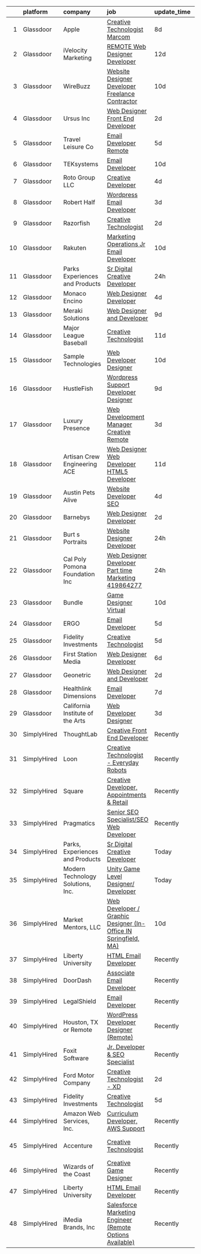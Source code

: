 

|    | platform    | company                           | job                                                                                                                                                                                                                                                                                                                                                                                                                                                                                                                                                                                                                                                                                                                                                                                                                                                                                                                                                                                                                                                                                                                                                                                                                                                                                                                                                                                                         | update_time   | location                   |
|---:|:------------|:----------------------------------|:------------------------------------------------------------------------------------------------------------------------------------------------------------------------------------------------------------------------------------------------------------------------------------------------------------------------------------------------------------------------------------------------------------------------------------------------------------------------------------------------------------------------------------------------------------------------------------------------------------------------------------------------------------------------------------------------------------------------------------------------------------------------------------------------------------------------------------------------------------------------------------------------------------------------------------------------------------------------------------------------------------------------------------------------------------------------------------------------------------------------------------------------------------------------------------------------------------------------------------------------------------------------------------------------------------------------------------------------------------------------------------------------------------|:--------------|:---------------------------|
|  1 | Glassdoor   | Apple                             | [Creative Technologist  Marcom](https://www.glassdoor.com/partner/jobListing.htm?pos=120&ao=1136043&s=58&guid=00000182e868fb8f8b625096d4586b7c&src=GD_JOB_AD&t=SR&vt=w&cs=1_eff33ed9&cb=1661756571044&jobListingId=1008083007694&jrtk=3-0-1gbk6hv2oii2m801-1gbk6hv3agrhn800-dbc3a7b0a0f122f1-)                                                                                                                                                                                                                                                                                                                                                                                                                                                                                                                                                                                                                                                                                                                                                                                                                                                                                                                                                                                                                                                                                                              | 8d            | Cupertino, CA              |
|  2 | Glassdoor   | iVelocity Marketing               | [ REMOTE  Web Designer   Developer](https://www.glassdoor.com/partner/jobListing.htm?pos=127&ao=1136043&s=58&guid=00000182e868fb8f8b625096d4586b7c&src=GD_JOB_AD&t=SR&vt=w&ea=1&cs=1_7c49fa52&cb=1661756571044&jobListingId=1008075145187&jrtk=3-0-1gbk6hv2oii2m801-1gbk6hv3agrhn800-02b4f64a463afa50-)                                                                                                                                                                                                                                                                                                                                                                                                                                                                                                                                                                                                                                                                                                                                                                                                                                                                                                                                                                                                                                                                                                     | 12d           | Saint Louis, MO            |
|  3 | Glassdoor   | WireBuzz                          | [Website Designer Developer  Freelance Contractor ](https://www.glassdoor.com/partner/jobListing.htm?pos=119&ao=1136043&s=58&guid=00000182e868fb8f8b625096d4586b7c&src=GD_JOB_AD&t=SR&vt=w&ea=1&cs=1_37c9e480&cb=1661756571044&jobListingId=1008078221649&jrtk=3-0-1gbk6hv2oii2m801-1gbk6hv3agrhn800-ec6c9ff3e4f65b52-)                                                                                                                                                                                                                                                                                                                                                                                                                                                                                                                                                                                                                                                                                                                                                                                                                                                                                                                                                                                                                                                                                     | 10d           | Scottsdale, AZ             |
|  4 | Glassdoor   | Ursus  Inc                        | [Web Designer   Front End Developer](https://www.glassdoor.com/partner/jobListing.htm?pos=106&ao=1110586&s=58&guid=00000182e868fb8f8b625096d4586b7c&src=GD_JOB_AD&t=SR&vt=w&ea=1&cs=1_a99c8f51&cb=1661756571042&jobListingId=1008097361956&cpc=FB7E4A1762AE5BEC&jrtk=3-0-1gbk6hv2oii2m801-1gbk6hv3agrhn800-0ea09b14e2348c5f--6NYlbfkN0CT8vBT9H5mqECx2dfLV_FONLPDKpIRssxVwtj05Tmm4rA5I0VNOPdM1oYsK66ov5pqYS3gXk2ozh0lVEZwzGOqZs8rlCBef2uQoy630wv6aUBqB1D9vjbSnni5WCVaS2e0KhCWi_8-XMv97hUEg7H9r8pKMO8klnwzDsU9mPVyqE5wVDnTov1Pu_UnRYhnE0_Osqvwl8WORWgB_kOjxQQLPQWG-NWIcptfTftC_xvyt1c40uobZ403OrjOg5_p8zqz3cLzwrnHTjqWeFEhkd7FYyVcjiJCMFkVznphRmtkhKbL2ZU9aWVWUjChbdkFdlAiu4tIvv-tEhlvNaragy1ZQhsvGhOC5anf8D4yfIGDJbK-bmh5xwt1uscED6ao3EPCxdfHKv4RZ6Q3-m_MTe1dE6Nugv26rrW9yIa8ooHEPIgJzYTeC7TeJ6xGxEjr0Q_LC6p6H5q3S5tqAKobaBFAUOLFzaYkqfIpaIqeaY4SwQI9034HUWcITenbukxuii_cLs78a9VmrE6Ek36UbSJGJceLYbiqhGVNaWw1RCDKDZIy33Oo281q68vx_JoKCqCaRwaDw5sePliyz1eCC3YRCsQqxr-ZLf4fkNw2gA2RAjvhVKCZL61dSAmqlbWYOFCRELxifmQcuA89toX1khYyFBZPPZR_m4KippV5o00PeydvKzLIaJy5_r424wBqlHIa0_JY0-U1D28smYj2pI9KvkwkYpg0kLVMCmZ5XCKvNWDTV9Zjz-_0r-m2-GaLohxZGXOnMseGe7uaYjqboBnQAbKuwZJ18-tdXQU4C168qR-njfMMSCBbrWHuT13-4n0SFhiyyWpI-mvz7pobYR94p-wg-iIGLAS9cz8MrkiCpYuXnsPIiL6HUpXep3a5z3GqhR-63NTEW0Amsyy-hNgIl1I41G4ZOPikfexIW2CVDWrho6riIl98lwnlYTKMfBsFJutWVIifXxgB8saInZQDspSNjnIEHWpkARUQQkVC_OjRJMr-6NlYj2xEEPWhKoc%3D) | 2d            | Brisbane, CA               |
|  5 | Glassdoor   | Travel   Leisure Co               | [Email Developer  Remote ](https://www.glassdoor.com/partner/jobListing.htm?pos=108&ao=1136043&s=58&guid=00000182e868fb8f8b625096d4586b7c&src=GD_JOB_AD&t=SR&vt=w&cs=1_a332c0e0&cb=1661756571043&jobListingId=1008088849945&jrtk=3-0-1gbk6hv2oii2m801-1gbk6hv3agrhn800-0924d9fa20f4ce64-)                                                                                                                                                                                                                                                                                                                                                                                                                                                                                                                                                                                                                                                                                                                                                                                                                                                                                                                                                                                                                                                                                                                   | 5d            | Orlando, FL                |
|  6 | Glassdoor   | TEKsystems                        | [Email Developer](https://www.glassdoor.com/partner/jobListing.htm?pos=107&ao=1110586&s=58&guid=00000182e868fb8f8b625096d4586b7c&src=GD_JOB_AD&t=SR&vt=w&cs=1_47fd637d&cb=1661756571042&jobListingId=1008078445654&cpc=9908D8D4413DBB8A&jrtk=3-0-1gbk6hv2oii2m801-1gbk6hv3agrhn800-50c6ba0c79b57535--6NYlbfkN0AuKz8EBO1xHDEL7V2YF9xF3dC_I9B9i-Zw2Jh8clPMK3KTieKealHQMRxLfyLBLKIUXvkhOpTVMZO54jnFsfE_40S2u_APVCT3ZDJTMpDjXxvGrSH1QJXSuUQ1PT67D_R_LFKuiRVGR-heNesM4gJnlapIMZH6R4LpOp7nbxKbffxx9UILbM-PzVXzKRrqZxvq6BIhv296JW8rZ1c5a-RzV6HvMWZ_oPCp8JQX6rmvDibBSI8yklgwN_WNaBkc_swpD5X3BnnP50yIt81skpNKwliVK6oQxXXHeT_nJbIpVUwi0-P7bVMb9d0ukbxKLofxLkTBSBJjO16pAHZuROkmP6KAq4JwZ3K7Z9AaECiJI-ltpUfGttq5Okrwk83rOrm0_6UtT53o0zldCThcA70SsUpFlJ7oKQaf2-KwPlagAlh6Zcq27s40kIpXRAojR3soQOdcDLWn7ckNg_0jVFSe4fKYsQJIJD4MIl0VH3eKHLNF5x3Ihs4MZ70p6qMejSZZ_DGITCdeM8Zf5rLkka8EShl2u7Yz4Ka5rIcKMQVgb9KJ5rGa8zThTBVq8EgM8FuE60-vY6JYzozOgZ0P4w0F2QHUgE0XUJAlS_qt7WYictJ_A_Uw6P8xhNOgu4o5cWxh4TBIc-L3BVRnWKft8Gwe1aSBe4d9Nznn4aYXHGFtk4unmpiKT_bnSXHleogUo2rvhGK1QkNtTsAfeyINPQ_q5bN5pLf8I1kY_bk7eLTocJrfxnTCikiJcEpgMxJoUCLYjr0kz-hYQrPpTbyhSi66SCJCa59O-_UKTax8SqrB5x3Akl1uPW0Kg7SE_Q6AaEkQtHeC7s8F2q5XZLBaun1yXTPkXowdSuMFZZUF4JsmO0Fz_XvyqW_NuYHiGvbPBY9PFKzi0SsPaTNqbjL0edpyr8rGX8CQbAI%3D)                                                                                                                         | 10d           | Owings Mills, MD           |
|  7 | Glassdoor   | Roto Group LLC                    | [Creative Developer](https://www.glassdoor.com/partner/jobListing.htm?pos=109&ao=1136043&s=58&guid=00000182e868fb8f8b625096d4586b7c&src=GD_JOB_AD&t=SR&vt=w&ea=1&cs=1_87922a08&cb=1661756571043&jobListingId=1008091210059&jrtk=3-0-1gbk6hv2oii2m801-1gbk6hv3agrhn800-99920a81cef0257d-)                                                                                                                                                                                                                                                                                                                                                                                                                                                                                                                                                                                                                                                                                                                                                                                                                                                                                                                                                                                                                                                                                                                    | 4d            | Columbus, OH               |
|  8 | Glassdoor   | Robert Half                       | [Wordpress   Email Developer](https://www.glassdoor.com/partner/jobListing.htm?pos=105&ao=1110586&s=58&guid=00000182e868fb8f8b625096d4586b7c&src=GD_JOB_AD&t=SR&vt=w&ea=1&cs=1_56b7b29f&cb=1661756571042&jobListingId=1008094129687&cpc=8795CF9063CD573D&jrtk=3-0-1gbk6hv2oii2m801-1gbk6hv3agrhn800-ad7dca65617e0862--6NYlbfkN0CpzDdaQkua3np5pkmj49lKioZwmwxQ-yx5plwbYmV_M5St0DD8rCm1QOzbrT0uKPiU_YETN9OZWMAYvqAVvziqv0tWsrBfb9XVS8QENNzubeY7G6pOuSsVR_Tq1gxuSk7IeFfqtB3CnThl0DH_25wsSZP4PnG5aKHY3c3LAFTVFarcDktJB3b6x5Jf--uCYbg3MqSVM95nswQV8sK6dvpwk4TMXdg-tLx0ohtystuC1jTay7gh1R84zJSvN8gAll0Z3ZOoVStW6naL96J6O8t1jaqTPFMNJjouP8QmYndpMTvq4mfLEinrpDXRmAotCJ1MneTWUbrkKekeppVk59LnSNI79CzoVfmY1tnt_vgRY3xEY-_nkwt3uXxGWHCeZfqzAb4Mzt5GZioZiHGskfp0dSJHUHM7bqEjeZyvY5Lnsk0_DIluFLs7Sju56BZHQJepUGTEdutFkap3xYospb2irAqvEZFVlBVGl7VOc0gf3Xe5ZW8QTDsN6Num8hU6AmhfDqsgiPzxtcN7XYSF-N3ojRGYfIyz0EU71lV0tducXNJva3kq0le-H0V8KXvjGl8%3D)                                                                                                                                                                                                                                                                                                                                                                                                                                                                        | 3d            | Minneapolis, MN            |
|  9 | Glassdoor   | Razorfish                         | [Creative Technologist](https://www.glassdoor.com/partner/jobListing.htm?pos=112&ao=1136043&s=58&guid=00000182e868fb8f8b625096d4586b7c&src=GD_JOB_AD&t=SR&vt=w&cs=1_284cbf44&cb=1661756571043&jobListingId=1008097941618&jrtk=3-0-1gbk6hv2oii2m801-1gbk6hv3agrhn800-f4f57130d7e13d5a-)                                                                                                                                                                                                                                                                                                                                                                                                                                                                                                                                                                                                                                                                                                                                                                                                                                                                                                                                                                                                                                                                                                                      | 2d            | Minneapolis, MN            |
| 10 | Glassdoor   | Rakuten                           | [Marketing Operations Jr  Email Developer](https://www.glassdoor.com/partner/jobListing.htm?pos=117&ao=1136043&s=58&guid=00000182e868fb8f8b625096d4586b7c&src=GD_JOB_AD&t=SR&vt=w&cs=1_8f32413f&cb=1661756571047&jobListingId=1008078716498&jrtk=3-0-1gbk6hv2oii2m801-1gbk6hv3agrhn800-0ea1fa094de97413-)                                                                                                                                                                                                                                                                                                                                                                                                                                                                                                                                                                                                                                                                                                                                                                                                                                                                                                                                                                                                                                                                                                   | 10d           | Lexington, MA              |
| 11 | Glassdoor   | Parks  Experiences and Products   | [Sr Digital Creative Developer](https://www.glassdoor.com/partner/jobListing.htm?pos=101&ao=1110586&s=58&guid=00000182e868fb8f8b625096d4586b7c&src=GD_JOB_AD&t=SR&vt=w&cs=1_a70f48b9&cb=1661756571041&jobListingId=1008099703310&cpc=39A4E8CE329AB187&jrtk=3-0-1gbk6hv2oii2m801-1gbk6hv3agrhn800-fb728cb3f9fdf480--6NYlbfkN0DAFTyt7pbDCC2JPO79CSdi1dIb81yjczP5qsKcZIxgiRd1qisRd4re16D_VG3-wzXJ0nliv0gQNViO9Xt44K6FR5BwiqT419r9u49XoR_8tbjFZLmm7ehhv12A_uTOeEh3itcsUiFMT1z4aoR3ZmECrMNnY7J0ktXrPQOTAETD3m76xw675SiiFrdgF-RWngkTCgzp_WuIju9OEdmPhsWWJdigpdfdd4Hfl0kqFydwObof5VYU4-D2kGE_RWF5k_upB4IHOH0qjvOH-qpLVms30sJN19A-XgVDD8i99u6QwMOerdLZwHAgSstpi1ezAzYsRJvSevGfcEjjcdxnhgDZUWb6oAans449GCNFhhzKbeQxduFBeoNeiIlr7jgrnnsnWxljyQguftSSVbUXjnwHCtrgcj_P7gbitUkpyPx1Ln3aw9M5dpG1)                                                                                                                                                                                                                                                                                                                                                                                                                                                                                                                                                                                                                         | 24h           | Celebration, FL            |
| 12 | Glassdoor   | Monaco Encino                     | [Web Designer Developer](https://www.glassdoor.com/partner/jobListing.htm?pos=104&ao=1110586&s=58&guid=00000182e868fb8f8b625096d4586b7c&src=GD_JOB_AD&t=SR&vt=w&ea=1&cs=1_e69083f2&cb=1661756571042&jobListingId=1008091364441&cpc=7F6F94E2229B3AB5&jrtk=3-0-1gbk6hv2oii2m801-1gbk6hv3agrhn800-25b4361944f0cd99--6NYlbfkN0CVjp8eQq2X8g-c-TPDKEngJVNhygRZI_sRmDZV1i0hlN6T9Os67wfurc3Qg-jtRQVwwIA6LhptFSik3FK57NX9snbD0o-k-I-zuCmLGGOrZ001r-IChtRFaDnq_D1EE_z7klA5UaK3dZ8NJpaPtHHh6etMDjzcKddDTdmOBkwQZIn96XQViYrQvSMtQpTRyd75_uZJvHCRjrOJw9DBDA8kYyqO7zbyrVVoMowmDkLHHZ-r799XLaQgu7fJxwThefmcbQnVrkz4IiAdaTuQ-4Z4YAGbGQoN5Q0tykiMGzP_DWjqa2l3y5oFjTteIlWF69_9T464oxegUl1xg_RF7Utv1yIZ5QoVM6vv-MS4xPJUFtqhEiy5uTgMzUm9IOigaqkrk5CvL7zcLba8Y0pms20GqceWJ1SNl2prC9_cZ7vO3nn7tegIfTx-mc-v1o6s00EzzbztCAQZPaC2aVJm-4rZ5G-ifvPhgisIk6njZ51B5ZUGl7FZsx9C64CVoCHiGjU%3D)                                                                                                                                                                                                                                                                                                                                                                                                                                                                                                                                             | 4d            | Encino, CA                 |
| 13 | Glassdoor   | Meraki Solutions                  | [Web Designer and Developer](https://www.glassdoor.com/partner/jobListing.htm?pos=103&ao=1110586&s=58&guid=00000182e868fb8f8b625096d4586b7c&src=GD_JOB_AD&t=SR&vt=w&ea=1&cs=1_e1a0f687&cb=1661756571042&jobListingId=1008081345836&cpc=2CAED5C921A5F994&jrtk=3-0-1gbk6hv2oii2m801-1gbk6hv3agrhn800-20fcbee1eb88c48d--6NYlbfkN0BWi3eEu-Q0UpxkIUpdrJzmOxHi_XGcoZO2CjQXftiTGI9fTokWfZjTPkpzgBplrcMHEj60FUOAAjJF_SEv7CdTX2l153xa5mQfM55bnHf2pCufnXbA_nbXhgULVW4M0NFEb8U0XItsl9xVUnBCmHEpoi_IUS2Qom6lIOV5pTXvIXF_NF9MsHTArhePxnKDA4rzlz31um_IM28waaIRDkK9DJQZ_L5GirtMx3EofbSCOA91-XwC9tp8AzY0F5OI3vFvj8QXpm2FuJurM2ou1vCPatgMW8aJeWgn7yX5CuqLZXcn1bLe9BJUcKlEO1Zk5_59pBiD8C03HlFcnpM-E7eIU2nb_5JUQCyJ1ToC4NOZ_4xqTiJCmXoUC4P_dOFcWiwYTGWKYnrw4DNgCVKmY_W4bLCzi9_x5OB_PgySYSQTZGVsYE9dWP93iZAnEqbDEAuEYGHd4ph9iOFlW91RhJOgVbgiGPSEY82ji6Lx4DRoB3GQYvmcF9cIgR1PhG0nQWzv7dar8iY-mU-7KoT3SlyAnH1hfp1HNY8%3D)                                                                                                                                                                                                                                                                                                                                                                                                                                                                                                         | 9d            | Remote                     |
| 14 | Glassdoor   | Major League Baseball             | [Creative Technologist](https://www.glassdoor.com/partner/jobListing.htm?pos=130&ao=1136043&s=58&guid=00000182e868fb8f8b625096d4586b7c&src=GD_JOB_AD&t=SR&vt=w&cs=1_67c9bae4&cb=1661756571045&jobListingId=1008076165027&jrtk=3-0-1gbk6hv2oii2m801-1gbk6hv3agrhn800-2f733f7dac76d71c-)                                                                                                                                                                                                                                                                                                                                                                                                                                                                                                                                                                                                                                                                                                                                                                                                                                                                                                                                                                                                                                                                                                                      | 11d           | New York, NY               |
| 15 | Glassdoor   | Sample Technologies               | [Web Developer   Designer](https://www.glassdoor.com/partner/jobListing.htm?pos=102&ao=1110586&s=58&guid=00000182e868fb8f8b625096d4586b7c&src=GD_JOB_AD&t=SR&vt=w&ea=1&cs=1_6d6400cb&cb=1661756571042&jobListingId=1008078578505&cpc=1160948BCBA38B5B&jrtk=3-0-1gbk6hv2oii2m801-1gbk6hv3agrhn800-cfcad52f3ccf37d8--6NYlbfkN0D4nuovUOU2dPryPr7-xanE7ZFWASvaSyNm3BqXIbrO0npDAFoAgEQsBBjUOAjv1PQnB3hwwrZmiOMA02kYqNnnHKWjfiGNMQW5EU7ErrgQUTQBKpdQ35ajdqRyVOpYt1ge-nlWBdEdOWxZg23c7O0q-QUnaWi8gZT3BRnlNxG5nms1UgSG3pAWYhhzkqBf5igVgqZThouOEthegV9FPL3XicMDAi_YcXO6rU9JbNyV_7uHlODeCYlx90OSosm_y89SFfr-p2UzBJCV42lGagmtsriNGFXuYDdfk8Nff-9QccdQc8SQrWBq8Wi6gAMh7OjJfk0EepBtA1Aioggm82nnv26veFuwkECS-J8zAUjmAt72p2c6bbop8CJwq-qAUugCckKXuy_ItKsZyN2hRMWLivTEw5VOFShSIh8VnJI1vy1ykPNhGJamoZPeqt_nQSmgiXH0vhjdRRjsj3Obvj9J2eWlSrIw8MGHV3GgwDpS4nw0qaae4pjwQ4FRKupfLmE%3D)                                                                                                                                                                                                                                                                                                                                                                                                                                                                                                                                           | 10d           | Ann Arbor, MI              |
| 16 | Glassdoor   | HustleFish                        | [Wordpress Support Developer Designer](https://www.glassdoor.com/partner/jobListing.htm?pos=115&ao=1136043&s=58&guid=00000182e868fb8f8b625096d4586b7c&src=GD_JOB_AD&t=SR&vt=w&ea=1&cs=1_8b09a446&cb=1661756571043&jobListingId=1008081498722&jrtk=3-0-1gbk6hv2oii2m801-1gbk6hv3agrhn800-db26c5c377afcd73-)                                                                                                                                                                                                                                                                                                                                                                                                                                                                                                                                                                                                                                                                                                                                                                                                                                                                                                                                                                                                                                                                                                  | 9d            | Remote                     |
| 17 | Glassdoor   | Luxury Presence                   | [Web Development Manager  Creative    Remote](https://www.glassdoor.com/partner/jobListing.htm?pos=129&ao=1136043&s=58&guid=00000182e868fb8f8b625096d4586b7c&src=GD_JOB_AD&t=SR&vt=w&ea=1&cs=1_1e4a4b7f&cb=1661756571045&jobListingId=1008094858118&jrtk=3-0-1gbk6hv2oii2m801-1gbk6hv3agrhn800-1bc187466e33e566-)                                                                                                                                                                                                                                                                                                                                                                                                                                                                                                                                                                                                                                                                                                                                                                                                                                                                                                                                                                                                                                                                                           | 3d            | Remote                     |
| 18 | Glassdoor   | Artisan Crew Engineering  ACE     | [Web Designer   Web Developer   HTML5 Developer](https://www.glassdoor.com/partner/jobListing.htm?pos=121&ao=1136043&s=58&guid=00000182e868fb8f8b625096d4586b7c&src=GD_JOB_AD&t=SR&vt=w&cs=1_02b90ab3&cb=1661756571044&jobListingId=1008076097353&jrtk=3-0-1gbk6hv2oii2m801-1gbk6hv3agrhn800-ee8172de1fdcbe63-)                                                                                                                                                                                                                                                                                                                                                                                                                                                                                                                                                                                                                                                                                                                                                                                                                                                                                                                                                                                                                                                                                             | 11d           | Los Angeles, CA            |
| 19 | Glassdoor   | Austin Pets Alive                 | [Website Developer  SEO](https://www.glassdoor.com/partner/jobListing.htm?pos=125&ao=1136043&s=58&guid=00000182e868fb8f8b625096d4586b7c&src=GD_JOB_AD&t=SR&vt=w&ea=1&cs=1_7f87181f&cb=1661756571044&jobListingId=1008091015327&jrtk=3-0-1gbk6hv2oii2m801-1gbk6hv3agrhn800-1a765301841ff673-)                                                                                                                                                                                                                                                                                                                                                                                                                                                                                                                                                                                                                                                                                                                                                                                                                                                                                                                                                                                                                                                                                                                | 4d            | Austin, TX                 |
| 20 | Glassdoor   | Barnebys                          | [Web Designer Developer](https://www.glassdoor.com/partner/jobListing.htm?pos=126&ao=1136043&s=58&guid=00000182e868fb8f8b625096d4586b7c&src=GD_JOB_AD&t=SR&vt=w&cs=1_6e924ef9&cb=1661756571044&jobListingId=1008096973160&jrtk=3-0-1gbk6hv2oii2m801-1gbk6hv3agrhn800-5f8a71d01f14ad99-)                                                                                                                                                                                                                                                                                                                                                                                                                                                                                                                                                                                                                                                                                                                                                                                                                                                                                                                                                                                                                                                                                                                     | 2d            | Apex, NC                   |
| 21 | Glassdoor   | Burt s Portraits                  | [Website Designer Developer](https://www.glassdoor.com/partner/jobListing.htm?pos=113&ao=1136043&s=58&guid=00000182e868fb8f8b625096d4586b7c&src=GD_JOB_AD&t=SR&vt=w&ea=1&cs=1_18c2b9d7&cb=1661756571043&jobListingId=1008100104486&jrtk=3-0-1gbk6hv2oii2m801-1gbk6hv3agrhn800-327debc441f646b0-)                                                                                                                                                                                                                                                                                                                                                                                                                                                                                                                                                                                                                                                                                                                                                                                                                                                                                                                                                                                                                                                                                                            | 24h           | Remote                     |
| 22 | Glassdoor   | Cal Poly Pomona Foundation  Inc   | [Web Designer Developer  Part time    Marketing  419864277](https://www.glassdoor.com/partner/jobListing.htm?pos=124&ao=1136043&s=58&guid=00000182e868fb8f8b625096d4586b7c&src=GD_JOB_AD&t=SR&vt=w&cs=1_c8eea3af&cb=1661756571044&jobListingId=1008098792215&jrtk=3-0-1gbk6hv2oii2m801-1gbk6hv3agrhn800-a9c1c24fb1f6e50d-)                                                                                                                                                                                                                                                                                                                                                                                                                                                                                                                                                                                                                                                                                                                                                                                                                                                                                                                                                                                                                                                                                  | 24h           | Pomona, CA                 |
| 23 | Glassdoor   | Bundle                            | [Game Designer  Virtual ](https://www.glassdoor.com/partner/jobListing.htm?pos=122&ao=1136043&s=58&guid=00000182e868fb8f8b625096d4586b7c&src=GD_JOB_AD&t=SR&vt=w&ea=1&cs=1_5abf7d81&cb=1661756571044&jobListingId=1008079560672&jrtk=3-0-1gbk6hv2oii2m801-1gbk6hv3agrhn800-750ea4ec84bd0b34-)                                                                                                                                                                                                                                                                                                                                                                                                                                                                                                                                                                                                                                                                                                                                                                                                                                                                                                                                                                                                                                                                                                               | 10d           | Remote                     |
| 24 | Glassdoor   | ERGO                              | [Email Developer](https://www.glassdoor.com/partner/jobListing.htm?pos=116&ao=1136043&s=58&guid=00000182e868fb8f8b625096d4586b7c&src=GD_JOB_AD&t=SR&vt=w&ea=1&cs=1_7dfda731&cb=1661756571043&jobListingId=1008089542899&jrtk=3-0-1gbk6hv2oii2m801-1gbk6hv3agrhn800-2856017b66597700-)                                                                                                                                                                                                                                                                                                                                                                                                                                                                                                                                                                                                                                                                                                                                                                                                                                                                                                                                                                                                                                                                                                                       | 5d            | New York, NY               |
| 25 | Glassdoor   | Fidelity Investments              | [Creative Technologist](https://www.glassdoor.com/partner/jobListing.htm?pos=118&ao=1136043&s=58&guid=00000182e868fb8f8b625096d4586b7c&src=GD_JOB_AD&t=SR&vt=w&cs=1_9bd29347&cb=1661756571043&jobListingId=1008088358750&jrtk=3-0-1gbk6hv2oii2m801-1gbk6hv3agrhn800-33311c2df129d581-)                                                                                                                                                                                                                                                                                                                                                                                                                                                                                                                                                                                                                                                                                                                                                                                                                                                                                                                                                                                                                                                                                                                      | 5d            | Boston, MA                 |
| 26 | Glassdoor   | First Station Media               | [Web Designer   Developer](https://www.glassdoor.com/partner/jobListing.htm?pos=111&ao=1136043&s=58&guid=00000182e868fb8f8b625096d4586b7c&src=GD_JOB_AD&t=SR&vt=w&ea=1&cs=1_f3fb1df2&cb=1661756571043&jobListingId=1008085788316&jrtk=3-0-1gbk6hv2oii2m801-1gbk6hv3agrhn800-56e2818a0edd9ec5-)                                                                                                                                                                                                                                                                                                                                                                                                                                                                                                                                                                                                                                                                                                                                                                                                                                                                                                                                                                                                                                                                                                              | 6d            | Remote                     |
| 27 | Glassdoor   | Geonetric                         | [Web Designer and Developer](https://www.glassdoor.com/partner/jobListing.htm?pos=114&ao=1136043&s=58&guid=00000182e868fb8f8b625096d4586b7c&src=GD_JOB_AD&t=SR&vt=w&ea=1&cs=1_047eb2fc&cb=1661756571043&jobListingId=1008097655979&jrtk=3-0-1gbk6hv2oii2m801-1gbk6hv3agrhn800-3c65a1dc8928c882-)                                                                                                                                                                                                                                                                                                                                                                                                                                                                                                                                                                                                                                                                                                                                                                                                                                                                                                                                                                                                                                                                                                            | 2d            | Remote                     |
| 28 | Glassdoor   | Healthlink Dimensions             | [Email Developer](https://www.glassdoor.com/partner/jobListing.htm?pos=123&ao=1136043&s=58&guid=00000182e868fb8f8b625096d4586b7c&src=GD_JOB_AD&t=SR&vt=w&ea=1&cs=1_54eb9fc8&cb=1661756571044&jobListingId=1008083911680&jrtk=3-0-1gbk6hv2oii2m801-1gbk6hv3agrhn800-c633581c8a50ea50-)                                                                                                                                                                                                                                                                                                                                                                                                                                                                                                                                                                                                                                                                                                                                                                                                                                                                                                                                                                                                                                                                                                                       | 7d            | Atlanta, GA                |
| 29 | Glassdoor   | California Institute of the Arts  | [Web Developer Designer](https://www.glassdoor.com/partner/jobListing.htm?pos=128&ao=1136043&s=58&guid=00000182e868fb8f8b625096d4586b7c&src=GD_JOB_AD&t=SR&vt=w&cs=1_560a7232&cb=1661756571044&jobListingId=1008094568158&jrtk=3-0-1gbk6hv2oii2m801-1gbk6hv3agrhn800-e52ef2d36ca00a2a-)                                                                                                                                                                                                                                                                                                                                                                                                                                                                                                                                                                                                                                                                                                                                                                                                                                                                                                                                                                                                                                                                                                                     | 3d            | Valencia, CA               |
| 30 | SimplyHired | ThoughtLab                        | [Creative Front End Developer](https://www.simplyhired.com/job/mgyrVi9xGEdxnGefTgk-b1MEAbWAmB7-1ZjyK984IfKjhJP0_X6Krg?q=creative+developer)                                                                                                                                                                                                                                                                                                                                                                                                                                                                                                                                                                                                                                                                                                                                                                                                                                                                                                                                                                                                                                                                                                                                                                                                                                                                 | Recently      | Remote                     |
| 31 | SimplyHired | Loon                              | [Creative Technologist - Everyday Robots](https://www.simplyhired.com/job/QiN05oo48LTKtE8vwHoCyEpSqJNG7mUxdt2q1AMd0kr2JVz8j0cz8g?q=creative+developer)                                                                                                                                                                                                                                                                                                                                                                                                                                                                                                                                                                                                                                                                                                                                                                                                                                                                                                                                                                                                                                                                                                                                                                                                                                                      | Recently      | Mountain View, CA          |
| 32 | SimplyHired | Square                            | [Creative Developer, Appointments & Retail](https://www.simplyhired.com/job/pfBga4qXXnUBTM-VTwYJh5sSbTkGQuxhvOhmpDfLAuuAThj7nYgoHw?q=creative+developer)                                                                                                                                                                                                                                                                                                                                                                                                                                                                                                                                                                                                                                                                                                                                                                                                                                                                                                                                                                                                                                                                                                                                                                                                                                                    | Recently      | San Francisco, CA          |
| 33 | SimplyHired | Pragmatics                        | [Senior SEO Specialist/SEO Web Developer](https://www.simplyhired.com/job/YThmy1pqQZWCN6NpVm6jm_YsyMddiBHbrB2fuFAy04LBN_GxOXbL2A?q=creative+developer)                                                                                                                                                                                                                                                                                                                                                                                                                                                                                                                                                                                                                                                                                                                                                                                                                                                                                                                                                                                                                                                                                                                                                                                                                                                      | Recently      | Washington, DC             |
| 34 | SimplyHired | Parks, Experiences and Products   | [Sr Digital Creative Developer](https://www.simplyhired.com/job/SdpPzThjc_IlonSp4iC7CoIZvjkZF7BeSks-ztR3ZAP5VGXYT4Icyw?q=creative+developer)                                                                                                                                                                                                                                                                                                                                                                                                                                                                                                                                                                                                                                                                                                                                                                                                                                                                                                                                                                                                                                                                                                                                                                                                                                                                | Today         | Celebration, FL            |
| 35 | SimplyHired | Modern Technology Solutions, Inc. | [Unity Game Level Designer/ Developer](https://www.simplyhired.com/job/W7rs_VTpwbrGFudR2BSQGtR4ZdwUJG9FpvWj39drGX8I3dqLX8mE_w?q=creative+developer)                                                                                                                                                                                                                                                                                                                                                                                                                                                                                                                                                                                                                                                                                                                                                                                                                                                                                                                                                                                                                                                                                                                                                                                                                                                         | Today         | Alexandria, VA             |
| 36 | SimplyHired | Market Mentors, LLC               | [Web Developer / Graphic Designer (In-Office IN Springfield, MA)](https://www.simplyhired.com/job/O2JM3P62yfgrJ7vbOJJ1DIO2ROdM60FcioKWWNCu4XXvn1FU8pnANw?q=creative+developer)                                                                                                                                                                                                                                                                                                                                                                                                                                                                                                                                                                                                                                                                                                                                                                                                                                                                                                                                                                                                                                                                                                                                                                                                                              | 10d           | Hartford, CT               |
| 37 | SimplyHired | Liberty University                | [HTML Email Developer](https://www.simplyhired.com/job/eiuqa-nYZj4HuvTLRRJ7baHagOVr6te1yaP0tpWemQUOxM68dGFAMQ?q=creative+developer)                                                                                                                                                                                                                                                                                                                                                                                                                                                                                                                                                                                                                                                                                                                                                                                                                                                                                                                                                                                                                                                                                                                                                                                                                                                                         | Recently      | Remote +1 location         |
| 38 | SimplyHired | DoorDash                          | [Associate Email Developer](https://www.simplyhired.com/job/5EvEYZcVl_LhsuiNqkjOaynMUdtSSO1aAiojwnP-3IPBODiAnw7Gyw?q=creative+developer)                                                                                                                                                                                                                                                                                                                                                                                                                                                                                                                                                                                                                                                                                                                                                                                                                                                                                                                                                                                                                                                                                                                                                                                                                                                                    | Recently      | San Francisco, CA          |
| 39 | SimplyHired | LegalShield                       | [Email Developer](https://www.simplyhired.com/job/InTvnyVbqqJ0ZXH8aW9nGoLkyyPTA1D_lZhsgxpXdnwKdCgxXf_9kA?q=creative+developer)                                                                                                                                                                                                                                                                                                                                                                                                                                                                                                                                                                                                                                                                                                                                                                                                                                                                                                                                                                                                                                                                                                                                                                                                                                                                              | Recently      | Remote                     |
| 40 | SimplyHired | Houston, TX or Remote             | [WordPress Developer Designer (Remote)](https://www.simplyhired.com/job/h5NIRqnG6nzwtBLlFlrT64773r4CAOGZWfW6vATD8Z8CzAc7NchDIg?q=creative+developer)                                                                                                                                                                                                                                                                                                                                                                                                                                                                                                                                                                                                                                                                                                                                                                                                                                                                                                                                                                                                                                                                                                                                                                                                                                                        | Recently      | The Woodlands, TX          |
| 41 | SimplyHired | Foxit Software                    | [Jr. Developer & SEO Specialist](https://www.simplyhired.com/job/bln6ZGyFn46C0WqxSy-wn79f3JrVnKEnYsY9ElwVejtIC9P5wQVBFA?q=creative+developer)                                                                                                                                                                                                                                                                                                                                                                                                                                                                                                                                                                                                                                                                                                                                                                                                                                                                                                                                                                                                                                                                                                                                                                                                                                                               | Recently      | Fremont, CA                |
| 42 | SimplyHired | Ford Motor Company                | [Creative Technologist - XD](https://www.simplyhired.com/job/PcUh0oqEiLp2IXv9RvVJvz4SPCMUfyX978lETzyLC5lETc35Ik6p9Q?q=creative+developer)                                                                                                                                                                                                                                                                                                                                                                                                                                                                                                                                                                                                                                                                                                                                                                                                                                                                                                                                                                                                                                                                                                                                                                                                                                                                   | 2d            | Michigan                   |
| 43 | SimplyHired | Fidelity Investments              | [Creative Technologist](https://www.simplyhired.com/job/0DSsmMHcqUtNvQWXPnu05K4qoTfOJBf-SldkV-SW03gkmiQWtbA5hw?q=creative+developer)                                                                                                                                                                                                                                                                                                                                                                                                                                                                                                                                                                                                                                                                                                                                                                                                                                                                                                                                                                                                                                                                                                                                                                                                                                                                        | 5d            | Boston, MA                 |
| 44 | SimplyHired | Amazon Web Services, Inc.         | [Curriculum Developer, AWS Support](https://www.simplyhired.com/job/VJ2mxpB_C3RiZ9WEdGHt_L8L7tDgh2uUlbSQc1Inzt2mb5hjGzhRXQ?q=creative+developer)                                                                                                                                                                                                                                                                                                                                                                                                                                                                                                                                                                                                                                                                                                                                                                                                                                                                                                                                                                                                                                                                                                                                                                                                                                                            | Recently      | Remote                     |
| 45 | SimplyHired | Accenture                         | [Creative Technologist](https://www.simplyhired.com/job/My7Bcikkayg23AN3NRhAVmpkHeYHGF12LIZ0HYqfVkXfLS83n5Fezw?q=creative+developer)                                                                                                                                                                                                                                                                                                                                                                                                                                                                                                                                                                                                                                                                                                                                                                                                                                                                                                                                                                                                                                                                                                                                                                                                                                                                        | Recently      | San Jose, CA +34 locations |
| 46 | SimplyHired | Wizards of the Coast              | [Creative Game Designer](https://www.simplyhired.com/job/3U5NPAcld9zZ3VOc-NItCD-NzNvgqaZqPjmcmGZRZsaeN5WygOP2eA?q=creative+developer)                                                                                                                                                                                                                                                                                                                                                                                                                                                                                                                                                                                                                                                                                                                                                                                                                                                                                                                                                                                                                                                                                                                                                                                                                                                                       | Recently      | Renton, WA                 |
| 47 | SimplyHired | Liberty University                | [HTML Email Developer](https://www.simplyhired.com/job/eiuqa-nYZj4HuvTLRRJ7baHagOVr6te1yaP0tpWemQUOxM68dGFAMQ?q=creative+developer)                                                                                                                                                                                                                                                                                                                                                                                                                                                                                                                                                                                                                                                                                                                                                                                                                                                                                                                                                                                                                                                                                                                                                                                                                                                                         | Recently      | Remote                     |
| 48 | SimplyHired | iMedia Brands, Inc                | [Salesforce Marketing Engineer (Remote Options Available)](https://www.simplyhired.com/job/w5thOX20Q71kc20xy1REPCPEFreRApkWNaNdoTRJUtZOa-0N68ngVw?q=creative+developer)                                                                                                                                                                                                                                                                                                                                                                                                                                                                                                                                                                                                                                                                                                                                                                                                                                                                                                                                                                                                                                                                                                                                                                                                                                     | Recently      | Eden Prairie, MN           |